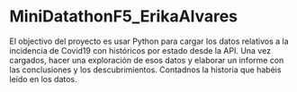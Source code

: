 # MiniDatathonF5_ErikaAlvares
El objectivo del proyecto es usar Python para cargar los datos relativos a la incidencia de Covid19 con históricos por estado desde la API. Una vez cargados, hacer una exploración de esos datos y elaborar un informe con las conclusiones y los descubrimientos. Contadnos la historia que habéis leído en los datos.
